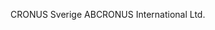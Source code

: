 <span data-ttu-id="6c325-101">CRONUS Sverige AB</span><span class="sxs-lookup"><span data-stu-id="6c325-101">CRONUS International Ltd.</span></span>
